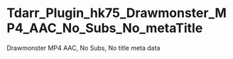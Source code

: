 # Tdarr_Plugin_hk75_Drawmonster_MP4_AAC_No_Subs_No_metaTitle
Drawmonster MP4 AAC, No Subs, No title meta data
